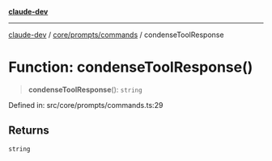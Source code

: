 [**claude-dev**](../../../../README.md)

***

[claude-dev](../../../../README.md) / [core/prompts/commands](../README.md) / condenseToolResponse

# Function: condenseToolResponse()

> **condenseToolResponse**(): `string`

Defined in: src/core/prompts/commands.ts:29

## Returns

`string`
